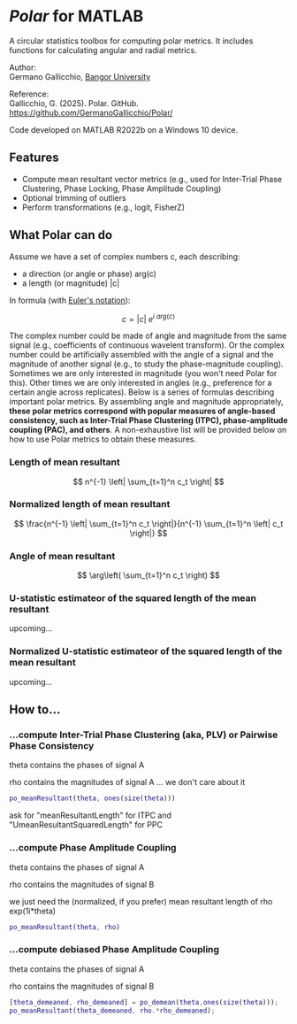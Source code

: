 # _Polar_ for MATLAB
A circular statistics toolbox for computing polar metrics. It includes functions for calculating angular and radial metrics.

Author: <br>
Germano Gallicchio, [Bangor University](https://www.bangor.ac.uk/)

Reference: <br>
Gallicchio, G. (2025). Polar. GitHub. https://github.com/GermanoGallicchio/Polar/

Code developed on MATLAB R2022b on a Windows 10 device.

## Features
- Compute mean resultant vector metrics (e.g., used for Inter-Trial Phase Clustering, Phase Locking, Phase Amplitude Coupling)
- Optional trimming of outliers
- Perform transformations (e.g., logit, FisherZ)


## What Polar can do
Assume we have a set of complex numbers c, each describing:
- a direction (or angle or phase) arg(c)
- a length (or magnitude) |c|
  
In formula (with [Euler's notation](https://en.wikipedia.org/wiki/Euler%27s_formula)):

$$
c = |c| \ e^{i \ arg(c)}
$$

The complex number could be made of angle and magnitude from the same signal (e.g., coefficients of continuous wavelent transform). Or the complex number could be artificially assembled with the angle of a signal and the magnitude of another signal (e.g., to study the phase-magnitude coupling). Sometimes we are only interested in magnitude (you won't need Polar for this). Other times we are only interested in angles (e.g., preference for a certain angle across replicates). Below is a series of formulas describing important polar metrics. By assembling angle and magnitude appropriately, **these polar metrics correspond with popular measures of angle-based consistency, such as Inter-Trial Phase Clustering (ITPC), phase-amplitude coupling (PAC), and others**. A non-exhaustive list will be provided below on how to use Polar metrics to obtain these measures.

### Length of mean resultant
$$
n^{-1} \left| \sum_{t=1}^n c_t \right|
$$

### Normalized length of mean resultant
$$
\frac{n^{-1} \left| \sum_{t=1}^n c_t \right|}{n^{-1} \sum_{t=1}^n \left| c_t \right|}
$$

### Angle of mean resultant
$$
\arg\left( \sum_{t=1}^n c_t \right)
$$

### U-statistic estimateor of the squared length of the mean resultant
upcoming...

### Normalized U-statistic estimateor of the squared length of the mean resultant
upcoming...


## How to...

### ...compute Inter-Trial Phase Clustering (aka, PLV) or Pairwise Phase Consistency

theta contains the phases of signal A

rho contains the magnitudes of signal A ... we don't care about it
```matlab
po_meanResultant(theta, ones(size(theta)))
```
ask for "meanResultantLength" for ITPC and "UmeanResultantSquaredLength" for PPC

### ...compute Phase Amplitude Coupling

theta contains the phases of signal A

rho contains the magnitudes of signal B

we just need the (normalized, if you prefer) mean resultant length of rho exp(1i*theta)
```matlab
po_meanResultant(theta, rho)
```

### ...compute debiased Phase Amplitude Coupling

theta contains the phases of signal A

rho contains the magnitudes of signal B
```matlab
[theta_demeaned, rho_demeaned] = po_demean(theta,ones(size(theta)));
po_meanResultant(theta_demeaned, rho.*rho_demeaned);
```
